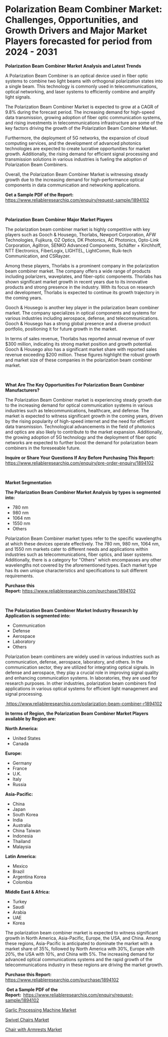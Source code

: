 <p><h1>Polarization Beam Combiner Market: Challenges, Opportunities, and Growth Drivers and Major Market Players forecasted for period from 2024 - 2031</h1></p><p><strong>Polarization Beam Combiner Market Analysis and Latest Trends</strong></p>
<p><p>A Polarization Beam Combiner is an optical device used in fiber optic systems to combine two light beams with orthogonal polarization states into a single beam. This technology is commonly used in telecommunications, optical networking, and laser systems to efficiently combine and amplify light signals.</p><p>The Polarization Beam Combiner Market is expected to grow at a CAGR of 9.8% during the forecast period. The increasing demand for high-speed data transmission, growing adoption of fiber optic communication systems, and rising investments in telecommunications infrastructure are some of the key factors driving the growth of the Polarization Beam Combiner Market.</p><p>Furthermore, the deployment of 5G networks, the expansion of cloud computing services, and the development of advanced photonics technologies are expected to create lucrative opportunities for market growth. Additionally, the rising demand for efficient signal processing and transmission solutions in various industries is fueling the adoption of Polarization Beam Combiners.</p><p>Overall, the Polarization Beam Combiner Market is witnessing steady growth due to the increasing demand for high-performance optical components in data communication and networking applications.</p></p>
<p><strong>Get a Sample PDF of the Report:&nbsp;</strong> <a href="https://www.reliableresearchiq.com/enquiry/request-sample/1894102">https://www.reliableresearchiq.com/enquiry/request-sample/1894102</a></p>
<p>&nbsp;</p>
<p><strong>Polarization Beam Combiner Major Market Players</strong></p>
<p><p>The polarization beam combiner market is highly competitive with key players such as Gooch & Housego, Thorlabs, Newport Corporation, AFW Technologies, Fujikura, OZ Optics, DK Photonics, AC Photonics, Opto-Link Corporation, Agiltron, SENKO Advanced Components, Schäfter + Kirchhoff, NTT Electronics, FiberLogix, LIGHTEL, LightComm, Ruik-tech Communication, and CSRayzer. </p><p>Among these players, Thorlabs is a prominent company in the polarization beam combiner market. The company offers a wide range of products including polarizers, waveplates, and fiber-optic components. Thorlabs has shown significant market growth in recent years due to its innovative products and strong presence in the industry. With its focus on research and development, Thorlabs is expected to continue its growth trajectory in the coming years.</p><p>Gooch & Housego is another key player in the polarization beam combiner market. The company specializes in optical components and systems for various industries including aerospace, defense, and telecommunications. Gooch & Housego has a strong global presence and a diverse product portfolio, positioning it for future growth in the market.</p><p>In terms of sales revenue, Thorlabs has reported annual revenue of over $300 million, indicating its strong market position and growth potential. Gooch & Housego also has a significant market share with reported sales revenue exceeding $200 million. These figures highlight the robust growth and market size of these companies in the polarization beam combiner market.</p></p>
<p>&nbsp;</p>
<p><strong>What Are The Key Opportunities For Polarization Beam Combiner Manufacturers?</strong></p>
<p><p>The Polarization Beam Combiner market is experiencing steady growth due to the increasing demand for optical communication systems in various industries such as telecommunications, healthcare, and defense. The market is expected to witness significant growth in the coming years, driven by the rising popularity of high-speed internet and the need for efficient data transmission. Technological advancements in the field of photonics and optics are also likely to contribute to the market expansion. Additionally, the growing adoption of 5G technology and the deployment of fiber optic networks are expected to further boost the demand for polarization beam combiners in the foreseeable future.</p></p>
<p><strong>Inquire or Share Your Questions If Any Before Purchasing This Report:</strong> <a href="https://www.reliableresearchiq.com/enquiry/pre-order-enquiry/1894102">https://www.reliableresearchiq.com/enquiry/pre-order-enquiry/1894102</a></p>
<p>&nbsp;</p>
<p><strong>Market Segmentation</strong></p>
<p><strong>The Polarization Beam Combiner Market Analysis by types is segmented into:</strong></p>
<p><ul><li>780 nm</li><li>980 nm</li><li>1064 nm</li><li>1550 nm</li><li>Others</li></ul></p>
<p><p>Polarization Beam Combiner market types refer to the specific wavelengths at which these devices operate effectively. The 780 nm, 980 nm, 1064 nm, and 1550 nm markets cater to different needs and applications within industries such as telecommunications, fiber optics, and laser systems. Additionally, there is a category for "Others" which encompasses any other wavelengths not covered by the aforementioned types. Each market type has its own unique characteristics and specifications to suit different requirements.</p></p>
<p><strong>Purchase this Report:&nbsp;</strong><a href="https://www.reliableresearchiq.com/purchase/1894102">https://www.reliableresearchiq.com/purchase/1894102</a></p>
<p>&nbsp;</p>
<p><strong>The Polarization Beam Combiner Market Industry Research by Application is segmented into:</strong></p>
<p><ul><li>Communication</li><li>Defense</li><li>Aerospace</li><li>Laboratory</li><li>Others</li></ul></p>
<p><p>Polarization beam combiners are widely used in various industries such as communication, defense, aerospace, laboratory, and others. In the communication sector, they are utilized for integrating optical signals. In defense and aerospace, they play a crucial role in improving signal quality and enhancing communication systems. In laboratories, they are used for research purposes. In other industries, polarization beam combiners find applications in various optical systems for efficient light management and signal processing.</p></p>
<p><a href="https://www.reliableresearchiq.com/polarization-beam-combiner-r1894102">&nbsp;https://www.reliableresearchiq.com/polarization-beam-combiner-r1894102</a></p>
<p><strong>In terms of Region, the Polarization Beam Combiner Market Players available by Region are:</strong></p>
<p>
    <p> <strong> North America: </strong>
        <ul>
            <li>United States</li>
            <li>Canada</li>
        </ul>
        </p> 
    <p> <strong> Europe: </strong>
        <ul>
            <li>Germany</li>
            <li>France</li>
            <li>U.K.</li>
            <li>Italy</li>
            <li>Russia</li>
        </ul>
        </p> 
    <p> <strong> Asia-Pacific: </strong>
        <ul>
            <li>China</li>
            <li>Japan</li>
            <li>South Korea</li>
            <li>India</li>
            <li>Australia</li>
            <li>China Taiwan</li>
            <li>Indonesia</li>
            <li>Thailand</li>
            <li>Malaysia</li>
        </ul>
        </p> 
    <p> <strong> Latin America: </strong>
        <ul>
            <li>Mexico</li>
            <li>Brazil</li>
            <li>Argentina Korea</li>
            <li>Colombia</li>
        </ul>
        </p> 
    <p> <strong> Middle East & Africa: </strong>
        <ul>
            <li>Turkey</li>
            <li>Saudi</li>
            <li>Arabia</li>
            <li>UAE</li>
            <li>Korea</li>
        </ul>
    </p>
    </p>
<p><p>The polarization beam combiner market is expected to witness significant growth in North America, Asia-Pacific, Europe, the USA, and China. Among these regions, Asia-Pacific is anticipated to dominate the market with a market share of 35%, followed by North America with 30%, Europe with 20%, the USA with 10%, and China with 5%. The increasing demand for advanced optical communications systems and the rapid growth of the telecommunications industry in these regions are driving the market growth.</p></p>
<p><strong>Purchase this Report: </strong><a href="https://www.reliableresearchiq.com/purchase/1894102">https://www.reliableresearchiq.com/purchase/1894102</a></p>
<p>&nbsp;<strong>Get a Sample PDF of the Report:&nbsp;&nbsp;</strong><a href="https://www.reliableresearchiq.com/enquiry/request-sample/1894102">https://www.reliableresearchiq.com/enquiry/request-sample/1894102</a></p>
<p><strong></strong></p>
<p><p><a href="https://view.publitas.com/reportprime-1/garlic-processing-machine-market-share-and-new-trends-analysis-by-its-type-application-end-use-and-forecast-for-period-from-2024-to-2031/">Garlic Processing Machine Market</a></p><p><a href="https://github.com/AarobcfAusbdnjvXff/Market-Research-Report-List-1/blob/main/swivel-chairs-market.md">Swivel Chairs Market</a></p><p><a href="https://github.com/HallieBird1/Market-Research-Report-List-1/blob/main/chair-with-armrests-market.md">Chair with Armrests Market</a></p></p>
